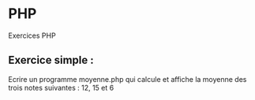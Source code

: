 # PHP
Exercices PHP

## Exercice simple :
Ecrire un programme moyenne.php qui calcule et affiche la moyenne des trois notes suivantes : 12, 15 et 6
